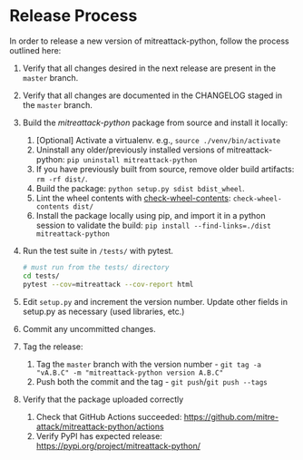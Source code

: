 # Release Process

In order to release a new version of mitreattack-python, follow the process outlined here:

1. Verify that all changes desired in the next release are present in the `master` branch.
2. Verify that all changes are documented in the CHANGELOG staged in the `master` branch.
3. Build the _mitreattack-python_ package from source and install it locally:
   1. [Optional] Activate a virtualenv. e.g., `source ./venv/bin/activate`
   2. Uninstall any older/previously installed versions of mitreattack-python: `pip uninstall mitreattack-python`
   3. If you have previously built from source, remove older build artifacts: `rm -rf dist/`.
   4. Build the package: `python setup.py sdist bdist_wheel`.
   5. Lint the wheel contents with [check-wheel-contents](https://github.com/jwodder/check-wheel-contents): `check-wheel-contents dist/`
   6. Install the package locally using pip, and import it in a python session to validate the build: `pip install --find-links=./dist mitreattack-python`

4. Run the test suite in `/tests/` with pytest.

   ```bash
   # must run from the tests/ directory
   cd tests/
   pytest --cov=mitreattack --cov-report html
   ```

5. Edit `setup.py` and increment the version number.
   Update other fields in setup.py as necessary (used libraries, etc.)
6. Commit any uncommitted changes.
7. Tag the release:
   1. Tag the `master` branch with the version number - `git tag -a "vA.B.C" -m "mitreattack-python version A.B.C"`
   2. Push both the commit and the tag - `git push`/`git push --tags`
8. Verify that the package uploaded correctly
   1. Check that GitHub Actions succeeded: <https://github.com/mitre-attack/mitreattack-python/actions>
   2. Verify PyPI has expected release: <https://pypi.org/project/mitreattack-python/>
